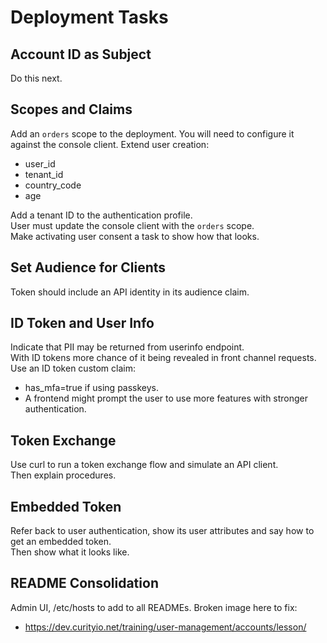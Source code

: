 # Deployment Tasks

## Account ID as Subject

Do this next.

## Scopes and Claims

Add an `orders` scope to the deployment.
You will need to configure it against the console client.
Extend user creation:

- user_id
- tenant_id
- country_code
- age

Add a tenant ID to the authentication profile.\
User must update the console client with the `orders` scope.\
Make activating user consent a task to show how that looks.

## Set Audience for Clients

Token should include an API identity in its audience claim.

## ID Token and User Info

Indicate that PII may be returned from userinfo endpoint.\
With ID tokens more chance of it being revealed in front channel requests.\
Use an ID token custom claim:

- has_mfa=true if using passkeys.
- A frontend might prompt the user to use more features with stronger authentication.

## Token Exchange

Use curl to run a token exchange flow and simulate an API client.\
Then explain procedures.

## Embedded Token

Refer back to user authentication, show its user attributes and say how to get an embedded token.\
Then show what it looks like.

## README Consolidation

Admin UI, /etc/hosts to add to all READMEs.
Broken image here to fix:
- https://dev.curityio.net/training/user-management/accounts/lesson/
